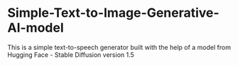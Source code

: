 # Simple-Text-to-Image-Generative-AI-model
This is a simple text-to-speech generator built with the help of a model from Hugging Face - Stable Diffusion version 1.5
